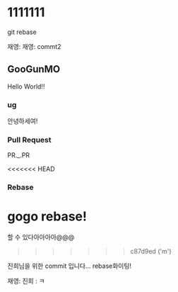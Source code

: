 # 1111111

git rebase

재영:
재영: commt2

## GooGunMO

Hello World!!

### ug

안녕하세여!

### Pull Request

PR.\_.PR 

<<<<<<< HEAD
### Rebase

gogo rebase!
=======


할 수 있다아아아아@@@
>>>>>>> c87d9ed ('m')

진희님을 위한 commit 입니다... rebase화이팅!

재영: 
진희 : ㅋ
